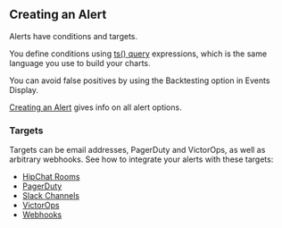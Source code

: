 ## Creating an Alert

Alerts have conditions and targets.

You define conditions using [ts() query]() expressions, which is the same language you
use to build your charts.

You can avoid false positives by using the Backtesting option in Events Display.

[Creating an Alert](https://community.wavefront.com/docs/DOC-1050) gives info on all alert options.

### Targets

Targets can be email addresses, PagerDuty and VictorOps, as well as arbitrary webhooks. See how to integrate your alerts with these targets:

- [HipChat Rooms](https://community.wavefront.com/docs/DOC-1055)
- [PagerDuty](https://community.wavefront.com/docs/DOC-1056)
- [Slack Channels](https://community.wavefront.com/docs/DOC-1183)
- [VictorOps](https://community.wavefront.com/docs/DOC-1251)
- [Webhooks](https://community.wavefront.com/docs/DOC-1054)
